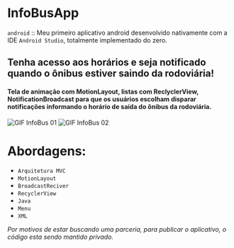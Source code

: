 # InfoBusApp

``android`` :: Meu primeiro aplicativo android desenvolvido nativamente com a IDE ``Android Studio``, totalmente implementado do zero.

## Tenha acesso aos horários e seja notificado quando o ônibus estiver saindo da rodoviária!
#### Tela de animação com MotionLayout, listas com ReclyclerView, NotificationBroadcast para que os usuários escolham disparar notificações informando o horário de saída do ônibus da rodoviária.

![GIF InfoBus 01](https://github.com/felipeferreira-dev/InfoBusMairipora/blob/master/gif_info_bus_01.gif)
![GIF InfoBus 02](https://github.com/felipeferreira-dev/InfoBusMairipora/blob/master/gif_info_bus_02.gif)

# Abordagens:

- ``Arquitetura MVC``
- ``MotionLayout``
- ``BroadcastReciver``
- ``RecyclerView``
- ``Java``
- ``Menu``
- ``XML``

*Por motivos de estar buscando uma parceria, para publicar o aplicativo, o código esta sendo mantido privado.*
